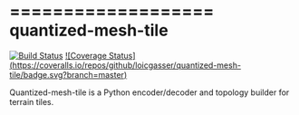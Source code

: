 ===================
quantized-mesh-tile
===================

[![Build Status](https://travis-ci.org/loicgasser/quantized-mesh-tile.svg?branch=master)](https://travis-ci.org/loicgasser/quantized-mesh-tile)
[![Coverage Status] (https://coveralls.io/repos/github/loicgasser/quantized-mesh-tile/badge.svg?branch=master)](https://coveralls.io/github/loicgasser/quantized-mesh-tile?branch=master)

Quantized-mesh-tile is a Python encoder/decoder and topology builder for terrain tiles.


